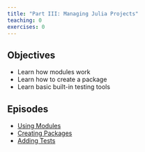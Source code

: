 ```yaml
---
title: "Part III: Managing Julia Projects"
teaching: 0
exercises: 0
---
```


## Objectives

- Learn how modules work
- Learn how to create a package
- Learn basic built-in testing tools

## Episodes

- [Using Modules](03_01_Using_modules.md)
- [Creating Packages](03_02_Creating_packages.md)
- [Adding Tests](03_03_Adding_tests.md)
